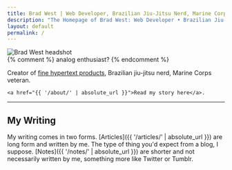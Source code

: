 ```yaml
---
title: Brad West | Web Developer, Brazilian Jiu-Jitsu Nerd, Marine Corps Veteran
description: "The Homepage of Brad West: Web Developer • Brazilian Jiu-Jitsu Nerd • Marine Corps Veteran"
layout: default
permalink: /
---
```


<div class="row">

  <div class="home-photo row">
    <img src="{{ '/images/brad-west.jpg' | absolute_url }}" alt="Brad West headshot">
  </div>

  <div class="home-intro">
    {% comment %} analog enthusiast? {% endcomment %}
    <p>Creator of <a href="/portfolio/">fine hypertext products</a>, Brazilian jiu-jitsu nerd, Marine Corps veteran.</p>

    <a href="{{ '/about/' | absolute_url }}">Read my story here</a>.

  </div>

</div>

<hr>

## My Writing

My writing comes in two forms. [Articles]({{ '/articles/' | absolute_url }}) are long form and written by me. The type of thing you'd expect from a blog, I suppose. [Notes]({{ '/notes/' | absolute_url }}) are shorter and not necessarily written by me, something more like Twitter or Tumblr.

